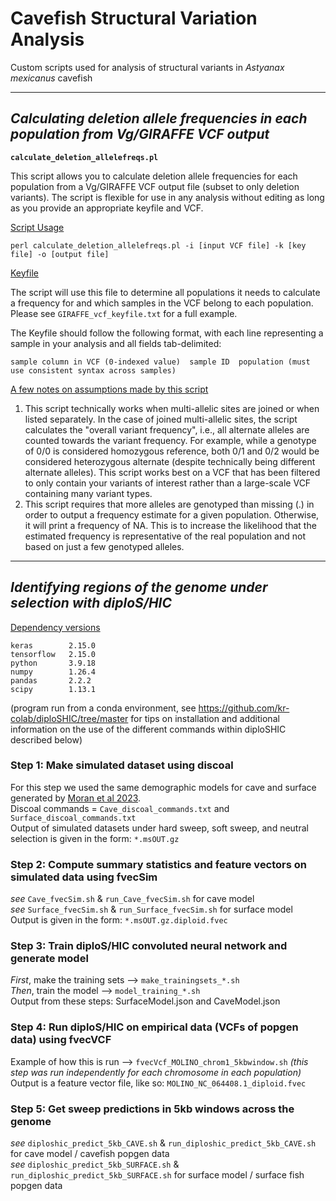 # **Cavefish Structural Variation Analysis**
Custom scripts used for analysis of structural variants in _Astyanax mexicanus_ cavefish

-------------------------------------------------------------------------------------------------------------------

## ***Calculating deletion allele frequencies in each population from Vg/GIRAFFE VCF output*** </font>

**`calculate_deletion_allelefreqs.pl`**

This script allows you to calculate deletion allele frequencies for each population from a Vg/GIRAFFE VCF output file (subset to only deletion variants). The script is flexible for use in any analysis without editing as long as you provide an appropriate keyfile and VCF. 

<ins> Script Usage </ins>
```
perl calculate_deletion_allelefreqs.pl -i [input VCF file] -k [key file] -o [output file]
```

<ins> Keyfile </ins> 

The script will use this file to determine all populations it needs to calculate a frequency for and which samples in the VCF belong to each population. Please see `GIRAFFE_vcf_keyfile.txt` for a full example. 

The Keyfile should follow the following format, with each line representing a sample in your analysis and all fields tab-delimited:
```
sample column in VCF (0-indexed value)  sample ID  population (must use consistent syntax across samples)
```


<ins> A few notes on assumptions made by this script </ins>
1. This script technically works when multi-allelic sites are joined or when listed separately. In the case of joined multi-allelic sites, the script calculates the "overall variant frequency", i.e., all alternate alleles are counted towards the variant frequency. For example, while a genotype of 0/0 is considered homozygous reference, both 0/1 and 0/2 would be considered heterozygous alternate (despite technically being different alternate alleles). This script works best on a VCF that has been filtered to only contain your variants of interest rather than a large-scale VCF containing many variant types.
2. This script requires that more alleles are genotyped than missing (.) in order to output a frequency estimate for a given population. Otherwise, it will print a frequency of NA. This is to increase the likelihood that the estimated frequency is representative of the real population and not based on just a few genotyped alleles.

-------------------------------------------------------------------------------------------------------------------


## ***Identifying regions of the genome under selection with diploS/HIC***

<ins> Dependency versions </ins>  
```
keras        2.15.0  
tensorflow   2.15.0  
python       3.9.18  
numpy        1.26.4  
pandas       2.2.2  
scipy        1.13.1
```
(program run from a conda environment, see https://github.com/kr-colab/diploSHIC/tree/master for tips on installation and additional information on the use of the different commands within diploSHIC described below) 

### Step 1: Make simulated dataset using discoal  

For this step we used the same demographic models for cave and surface generated by [Moran et al 2023](https://www.nature.com/articles/s41467-023-37909-8).  
Discoal commands = `Cave_discoal_commands.txt` and `Surface_discoal_commands.txt`  
Output of simulated datasets under hard sweep, soft sweep, and neutral selection is given in the form: `*.msOUT.gz`

### Step 2: Compute summary statistics and feature vectors on simulated data using fvecSim  

_see_ `Cave_fvecSim.sh` & `run_Cave_fvecSim.sh` for cave model  
_see_ `Surface_fvecSim.sh` & `run_Surface_fvecSim.sh` for surface model  
Output is given in the form: `*.msOUT.gz.diploid.fvec`  

### Step 3: Train diploS/HIC convoluted neural network and generate model   

_First_, make the training sets --> `make_trainingsets_*.sh`  
_Then_, train the model --> `model_training_*.sh`  
Output from these steps: SurfaceModel.json and CaveModel.json

### Step 4: Run diploS/HIC on empirical data (VCFs of popgen data) using fvecVCF  

Example of how this is run --> `fvecVcf_MOLINO_chrom1_5kbwindow.sh` _(this step was run independently for each chromosome in each population)_   
Output is a feature vector file, like so:  `MOLINO_NC_064408.1_diploid.fvec`

### Step 5: Get sweep predictions in 5kb windows across the genome  

_see_ `diploshic_predict_5kb_CAVE.sh` & `run_diploshic_predict_5kb_CAVE.sh` for cave model / cavefish popgen data  
_see_ `diploshic_predict_5kb_SURFACE.sh` & `run_diploshic_predict_5kb_SURFACE.sh` for surface model  / surface fish popgen data  
